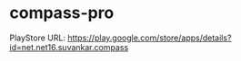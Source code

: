 # compass-pro
PlayStore URL: https://play.google.com/store/apps/details?id=net.net16.suvankar.compass
